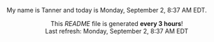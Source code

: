 My name is Tanner and today is Monday, September 2, 8:37 AM EDT.

<p align="center">This <i>README</i> file is generated <b>every 3 hours</b>!</br>Last refresh: Monday, September 2, 8:37 AM EDT<br /></p>
